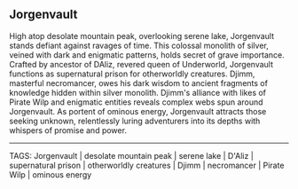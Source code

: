 ## Jorgenvault

High atop desolate mountain peak, overlooking serene lake, Jorgenvault stands defiant against ravages of time. This colossal monolith of silver, veined with dark and enigmatic patterns, holds secret of grave importance. Crafted by ancestor of DAliz, revered queen of Underworld, Jorgenvault functions as supernatural prison for otherworldly creatures. Djimm, masterful necromancer, owes his dark wisdom to ancient fragments of knowledge hidden within silver monolith. Djimm's alliance with likes of Pirate Wilp and enigmatic entities reveals complex webs spun around Jorgenvault. As portent of ominous energy, Jorgenvault attracts those seeking unknown, relentlessly luring adventurers into its depths with whispers of promise and power.

---
TAGS: Jorgenvault | desolate mountain peak | serene lake | D'Aliz | supernatural prison | otherworldly creatures | Djimm | necromancer | Pirate Wilp | ominous energy

